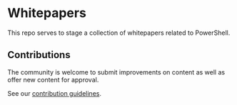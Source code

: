 Whitepapers
========

This repo serves to stage a collection of whitepapers related to PowerShell.

## Contributions
The community is welcome to submit improvements on content as well as offer new content for approval.  

See our [contribution guidelines](https://github.com/PowerShell/DscResources/blob/master/CONTRIBUTING.md).

